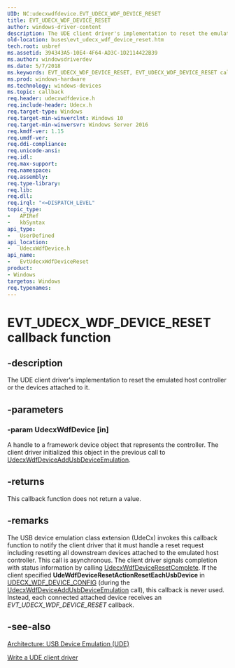 ```yaml
---
UID: NC:udecxwdfdevice.EVT_UDECX_WDF_DEVICE_RESET
title: EVT_UDECX_WDF_DEVICE_RESET
author: windows-driver-content
description: The UDE client driver's implementation to reset the emulated host controller or the devices attached to it.
old-location: buses\evt_udecx_wdf_device_reset.htm
tech.root: usbref
ms.assetid: 394343A5-10E4-4F64-AD3C-1D2114422B39
ms.author: windowsdriverdev
ms.date: 5/7/2018
ms.keywords: EVT_UDECX_WDF_DEVICE_RESET, EVT_UDECX_WDF_DEVICE_RESET callback, EvtUdecxWdfDeviceReset, EvtUdecxWdfDeviceReset callback function [Buses], buses.evt_udecx_wdf_device_reset, udecxwdfdevice/EvtUdecxWdfDeviceReset
ms.prod: windows-hardware
ms.technology: windows-devices
ms.topic: callback
req.header: udecxwdfdevice.h
req.include-header: Udecx.h
req.target-type: Windows
req.target-min-winverclnt: Windows 10
req.target-min-winversvr: Windows Server 2016
req.kmdf-ver: 1.15
req.umdf-ver: 
req.ddi-compliance: 
req.unicode-ansi: 
req.idl: 
req.max-support: 
req.namespace: 
req.assembly: 
req.type-library: 
req.lib: 
req.dll: 
req.irql: "<=DISPATCH_LEVEL"
topic_type:
-	APIRef
-	kbSyntax
api_type:
-	UserDefined
api_location:
-	UdecxWdfDevice.h
api_name:
-	EvtUdecxWdfDeviceReset
product:
- Windows
targetos: Windows
req.typenames: 
---
```


# EVT_UDECX_WDF_DEVICE_RESET callback function


## -description


The UDE client driver's implementation to reset the emulated host controller or the devices attached to it.


## -parameters




### -param UdecxWdfDevice [in]

A handle to a framework device object that represents the controller. The client driver initialized this object in the previous call to <a href="https://msdn.microsoft.com/library/windows/hardware/mt627990">UdecxWdfDeviceAddUsbDeviceEmulation</a>.


## -returns



This callback function does not return a value.




## -remarks



The USB device emulation  class extension (UdeCx) invokes this callback function to notify the client driver that it must handle a reset request including resetting all downstream devices attached to the emulated host controller.
This call is asynchronous. The client driver signals completion with status information by calling <a href="https://msdn.microsoft.com/library/windows/hardware/mt627991">UdecxWdfDeviceResetComplete</a>.
If the client specified <b>UdeWdfDeviceResetActionResetEachUsbDevice</b> in <a href="https://msdn.microsoft.com/library/windows/hardware/mt628008">UDECX_WDF_DEVICE_CONFIG</a> (during the <a href="https://msdn.microsoft.com/library/windows/hardware/mt627990">UdecxWdfDeviceAddUsbDeviceEmulation</a> call), this callback is never used. Instead, each connected attached device receives an <i>EVT_UDECX_WDF_DEVICE_RESET</i> callback.





## -see-also




<a href="https://msdn.microsoft.com/library/windows/hardware/mt595932">Architecture: USB Device Emulation (UDE)</a>



<a href="https://msdn.microsoft.com/library/windows/hardware/mt595939">Write a UDE client driver</a>
 

 

